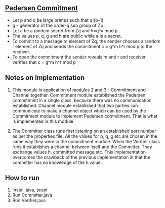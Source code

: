 ## [Pedersen Commitment](http://crypto.stackexchange.com/questions/9704/why-is-the-pedersen-commitment-computationally-binding)

* Let p and q be large primes such that q|(p-1)
* g - generator of the order-q sub group of Zp
* Let a be a random secret from Zq and h=g^a mod p
* The values p, q, g and h are public while a is a secret. 
* To commit to a message m element of Zq, the sender chooses a random r element of Zq and sends the commitment c = g^m h^r mod p to the receiver.
* To open the commitment the sender reveals m and r and receiver verifies that c = g^m h^r mod p

## Notes on Implementation

1. This module is application of modules 2 and 3 - Commitment and Channel together. Commitment module established the Pedersen commitment in a single class, because there was no communication established. Channel module established that two parties can communicate to make a channel object which can be used by the Commitment module to implement Pedersen commitment. That is what is implemented in this module.

2. The Committer class runs first listening on an established port number as per the properties file. All the values for p, q, g etc are chosen in the same way they were in the commitment module. When the Verifier class runs it establishes a channel between itself and the Committer. They exchange values h, committed message etc. This implementation overcomes the drawback of the previous implementation in that the committer has no knowledge of the h value. 

## How to run

1. Install java, scapi
2. Run Committer.java
3. Run Verifier.java
